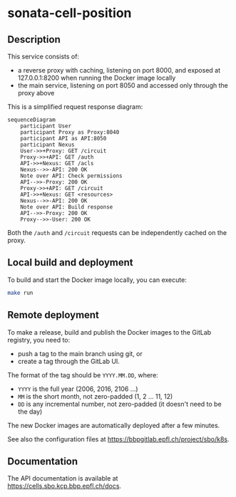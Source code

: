 # sonata-cell-position

## Description

This service consists of:

-   a reverse proxy with caching, listening on port 8000, and exposed at 127.0.0.1:8200 when running the Docker image locally
-   the main service, listening on port 8050 and accessed only through the proxy above

This is a simplified request response diagram:

```mermaid
sequenceDiagram
    participant User
    participant Proxy as Proxy:8040
    participant API as API:8050
    participant Nexus
    User->>+Proxy: GET /circuit
    Proxy->>+API: GET /auth
    API->>+Nexus: GET /acls
    Nexus-->>-API: 200 OK
    Note over API: Check permissions
    API-->>-Proxy: 200 OK
    Proxy->>+API: GET /circuit
    API->>+Nexus: GET <resources>
    Nexus-->>-API: 200 OK
    Note over API: Build response
    API-->>-Proxy: 200 OK
    Proxy-->>-User: 200 OK
```

Both the `/auth` and `/circuit` requests can be independently cached on the proxy.


## Local build and deployment

To build and start the Docker image locally, you can execute:

```bash
make run
```


## Remote deployment

To make a release, build and publish the Docker images to the GitLab
registry, you need to:

-   push a tag to the main branch using git, or
-   create a tag through the GitLab UI.

The format of the tag should be `YYYY.MM.DD`, where:

-   `YYYY` is the full year (2006, 2016, 2106 ...)
-   `MM` is the short month, not zero-padded (1, 2 ... 11, 12)
-   `DD` is any incremental number, not zero-padded (it doesn't need to be the day)

The new Docker images are automatically deployed after a few minutes.

See also the configuration files at <https://bbpgitlab.epfl.ch/project/sbo/k8s>.


## Documentation

The API documentation is available at <https://cells.sbo.kcp.bbp.epfl.ch/docs>.
